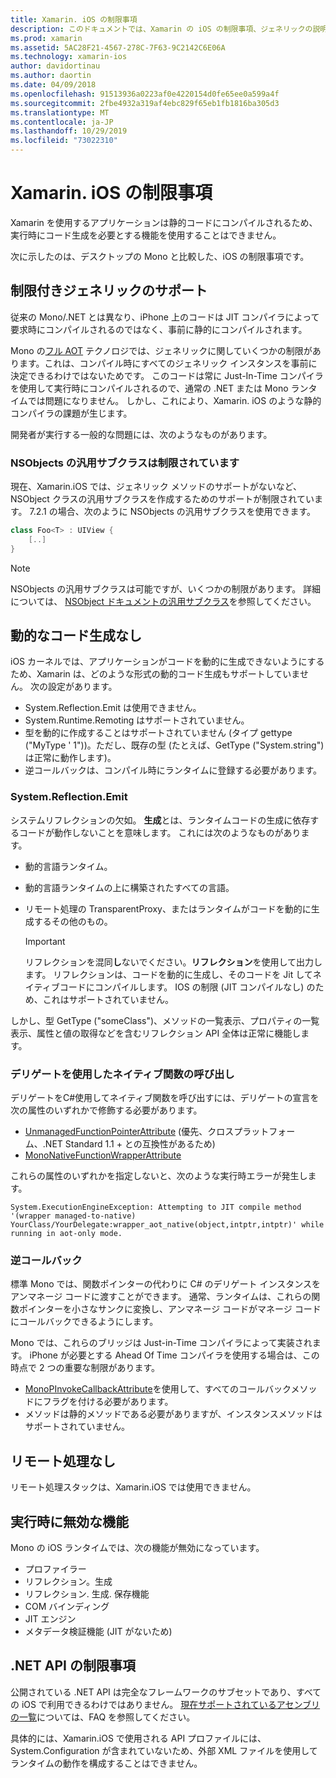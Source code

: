 ```yaml
---
title: Xamarin. iOS の制限事項
description: このドキュメントでは、Xamarin の iOS の制限事項、ジェネリックの説明、NSObjects の汎用サブクラス、ジェネリックオブジェクトでの P/Invoke などについて説明します。
ms.prod: xamarin
ms.assetid: 5AC28F21-4567-278C-7F63-9C2142C6E06A
ms.technology: xamarin-ios
author: davidortinau
ms.author: daortin
ms.date: 04/09/2018
ms.openlocfilehash: 91513936a0223af0e4220154d0fe65ee0a599a4f
ms.sourcegitcommit: 2fbe4932a319af4ebc829f65eb1fb1816ba305d3
ms.translationtype: MT
ms.contentlocale: ja-JP
ms.lasthandoff: 10/29/2019
ms.locfileid: "73022310"
---
```

# <a name="limitations-of-xamarinios"></a>Xamarin. iOS の制限事項

Xamarin を使用するアプリケーションは静的コードにコンパイルされるため、実行時にコード生成を必要とする機能を使用することはできません。

次に示したのは、デスクトップの Mono と比較した、iOS の制限事項です。

 <a name="Limited_Generics_Support" />

## <a name="limited-generics-support"></a>制限付きジェネリックのサポート

従来の Mono/.NET とは異なり、iPhone 上のコードは JIT コンパイラによって要求時にコンパイルされるのではなく、事前に静的にコンパイルされます。

Mono の[フル AOT](https://www.mono-project.com/docs/advanced/aot/#full-aot) テクノロジでは、ジェネリックに関していくつかの制限があります。これは、コンパイル時にすべてのジェネリック インスタンスを事前に決定できるわけではないためです。 このコードは常に Just-In-Time コンパイラを使用して実行時にコンパイルされるので、通常の .NET または Mono ランタイムでは問題になりません。 しかし、これにより、Xamarin. iOS のような静的コンパイラの課題が生じます。

開発者が実行する一般的な問題には、次のようなものがあります。

 <a name="Generic_Subclasses_of_NSObjects_are_limited" />

### <a name="generic-subclasses-of-nsobjects-are-limited"></a>NSObjects の汎用サブクラスは制限されています

現在、Xamarin.iOS では、ジェネリック メソッドのサポートがないなど、NSObject クラスの汎用サブクラスを作成するためのサポートが制限されています。 7\.2.1 の場合、次のように NSObjects の汎用サブクラスを使用できます。

```csharp
class Foo<T> : UIView {
    [..]
}
```

> [!NOTE]
> NSObjects の汎用サブクラスは可能ですが、いくつかの制限があります。 詳細については、 [NSObject ドキュメントの汎用サブクラス](~/ios/internals/api-design/nsobject-generics.md)を参照してください。

 <a name="No_Dynamic_Code_Generation" />

## <a name="no-dynamic-code-generation"></a>動的なコード生成なし

iOS カーネルでは、アプリケーションがコードを動的に生成できないようにするため、Xamarin は、どのような形式の動的コード生成もサポートしていません。 次の設定があります。

- System.Reflection.Emit は使用できません。
- System.Runtime.Remoting はサポートされていません。
- 型を動的に作成することはサポートされていません (タイプ gettype ("MyType ' 1"))。ただし、既存の型 (たとえば、GetType ("System.string") は正常に動作します)。
- 逆コールバックは、コンパイル時にランタイムに登録する必要があります。

 <a name="System.Reflection.Emit" />

### <a name="systemreflectionemit"></a>System.Reflection.Emit

システムリフレクションの欠如。 **生成**とは、ランタイムコードの生成に依存するコードが動作しないことを意味します。 これには次のようなものがあります。

- 動的言語ランタイム。
- 動的言語ランタイムの上に構築されたすべての言語。
- リモート処理の TransparentProxy、またはランタイムがコードを動的に生成するその他のもの。

  > [!IMPORTANT]
  > リフレクションを混同**し**ないでください。**リフレクション**を使用して出力します。 リフレクションは、コードを動的に生成し、そのコードを Jit してネイティブコードにコンパイルします。 IOS の制限 (JIT コンパイルなし) のため、これはサポートされていません。

しかし、型 GetType ("someClass")、メソッドの一覧表示、プロパティの一覧表示、属性と値の取得などを含むリフレクション API 全体は正常に機能します。

### <a name="using-delegates-to-call-native-functions"></a>デリゲートを使用したネイティブ関数の呼び出し

デリゲートをC#使用してネイティブ関数を呼び出すには、デリゲートの宣言を次の属性のいずれかで修飾する必要があります。

- [UnmanagedFunctionPointerAttribute](xref:System.Runtime.InteropServices.UnmanagedFunctionPointerAttribute) (優先、クロスプラットフォーム、.NET Standard 1.1 + との互換性があるため)
- [MonoNativeFunctionWrapperAttribute](xref:ObjCRuntime.MonoNativeFunctionWrapperAttribute)

これらの属性のいずれかを指定しないと、次のような実行時エラーが発生します。

```
System.ExecutionEngineException: Attempting to JIT compile method '(wrapper managed-to-native) YourClass/YourDelegate:wrapper_aot_native(object,intptr,intptr)' while running in aot-only mode.
```

 <a name="Reverse_Callbacks" />

### <a name="reverse-callbacks"></a>逆コールバック

標準 Mono では、関数ポインターの代わりに C# のデリゲート インスタンスをアンマネージ コードに渡すことができます。 通常、ランタイムは、これらの関数ポインターを小さなサンクに変換し、アンマネージ コードがマネージ コードにコールバックできるようにします。

Mono では、これらのブリッジは Just-in-Time コンパイラによって実装されます。 iPhone が必要とする Ahead Of Time コンパイラを使用する場合は、この時点で 2 つの重要な制限があります。

- [MonoPInvokeCallbackAttribute](xref:ObjCRuntime.MonoPInvokeCallbackAttribute)を使用して、すべてのコールバックメソッドにフラグを付ける必要があります。
- メソッドは静的メソッドである必要がありますが、インスタンスメソッドはサポートされていません。

<a name="No_Remoting" />

## <a name="no-remoting"></a>リモート処理なし

リモート処理スタックは、Xamarin.iOS では使用できません。

 <a name="Runtime_Disabled_Features" />

## <a name="runtime-disabled-features"></a>実行時に無効な機能

Mono の iOS ランタイムでは、次の機能が無効になっています。

- プロファイラー
- リフレクション。生成
- リフレクション. 生成. 保存機能
- COM バインディング
- JIT エンジン
- メタデータ検証機能 (JIT がないため)

 <a name=".NET_API_Limitations" />

## <a name="net-api-limitations"></a>.NET API の制限事項

公開されている .NET API は完全なフレームワークのサブセットであり、すべての iOS で利用できるわけではありません。 [現在サポートされているアセンブリの一覧](~/cross-platform/internals/available-assemblies.md)については、FAQ を参照してください。

具体的には、Xamarin.iOS で使用される API プロファイルには、System.Configuration が含まれていないため、外部 XML ファイルを使用してランタイムの動作を構成することはできません。
